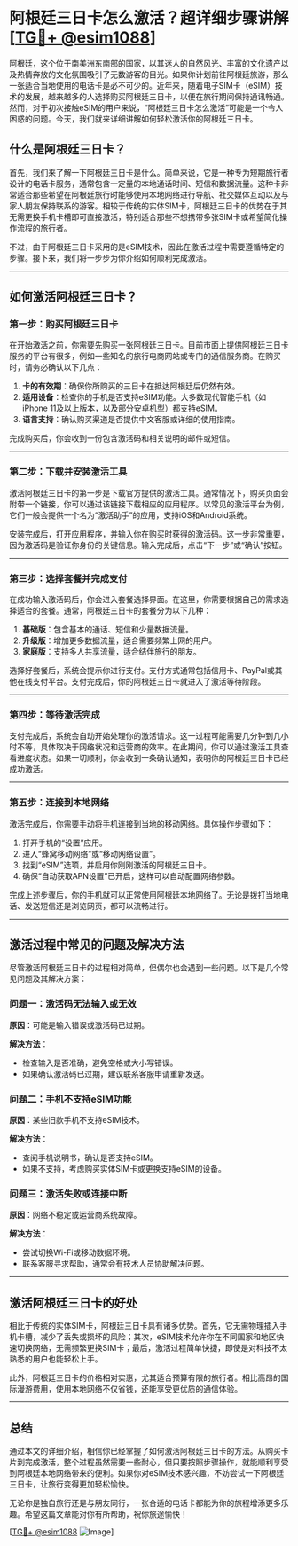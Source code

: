 # 阿根廷三日卡怎么激活？超详细步骤讲解[[TG💪+ @esim1088](https://t.me/s/esim1088)]

阿根廷，这个位于南美洲东南部的国家，以其迷人的自然风光、丰富的文化遗产以及热情奔放的文化氛围吸引了无数游客的目光。如果你计划前往阿根廷旅游，那么一张适合当地使用的电话卡是必不可少的。近年来，随着电子SIM卡（eSIM）技术的发展，越来越多的人选择购买阿根廷三日卡，以便在旅行期间保持通讯畅通。然而，对于初次接触eSIM的用户来说，“阿根廷三日卡怎么激活”可能是一个令人困惑的问题。今天，我们就来详细讲解如何轻松激活你的阿根廷三日卡。

## 什么是阿根廷三日卡？

首先，我们来了解一下阿根廷三日卡是什么。简单来说，它是一种专为短期旅行者设计的电话卡服务，通常包含一定量的本地通话时间、短信和数据流量。这种卡非常适合那些希望在阿根廷旅行时能够使用本地网络进行导航、社交媒体互动以及与家人朋友保持联系的游客。相较于传统的实体SIM卡，阿根廷三日卡的优势在于其无需更换手机卡槽即可直接激活，特别适合那些不想携带多张SIM卡或希望简化操作流程的旅行者。

不过，由于阿根廷三日卡采用的是eSIM技术，因此在激活过程中需要遵循特定的步骤。接下来，我们将一步步为你介绍如何顺利完成激活。

---

## 如何激活阿根廷三日卡？

### 第一步：购买阿根廷三日卡

在开始激活之前，你需要先购买一张阿根廷三日卡。目前市面上提供阿根廷三日卡服务的平台有很多，例如一些知名的旅行电商网站或专门的通信服务商。在购买时，请务必确认以下几点：

1. **卡的有效期**：确保你所购买的三日卡在抵达阿根廷后仍然有效。
2. **适用设备**：检查你的手机是否支持eSIM功能。大多数现代智能手机（如iPhone 11及以上版本，以及部分安卓机型）都支持eSIM。
3. **语言支持**：确认购买渠道是否提供中文客服或详细的使用指南。

完成购买后，你会收到一份包含激活码和相关说明的邮件或短信。

---

### 第二步：下载并安装激活工具

激活阿根廷三日卡的第一步是下载官方提供的激活工具。通常情况下，购买页面会附带一个链接，你可以通过该链接下载相应的应用程序。以常见的激活平台为例，它们一般会提供一个名为“激活助手”的应用，支持iOS和Android系统。

安装完成后，打开应用程序，并输入你在购买时获得的激活码。这一步非常重要，因为激活码是验证你身份的关键信息。输入完成后，点击“下一步”或“确认”按钮。

---

### 第三步：选择套餐并完成支付

在成功输入激活码后，你会进入套餐选择界面。在这里，你需要根据自己的需求选择适合的套餐。通常，阿根廷三日卡的套餐分为以下几种：

1. **基础版**：包含基本的通话、短信和少量数据流量。
2. **升级版**：增加更多数据流量，适合需要频繁上网的用户。
3. **家庭版**：支持多人共享流量，适合结伴旅行的朋友。

选择好套餐后，系统会提示你进行支付。支付方式通常包括信用卡、PayPal或其他在线支付平台。支付完成后，你的阿根廷三日卡就进入了激活等待阶段。

---

### 第四步：等待激活完成

支付完成后，系统会自动开始处理你的激活请求。这一过程可能需要几分钟到几小时不等，具体取决于网络状况和运营商的效率。在此期间，你可以通过激活工具查看进度状态。如果一切顺利，你会收到一条确认通知，表明你的阿根廷三日卡已经成功激活。

---

### 第五步：连接到本地网络

激活完成后，你需要手动将手机连接到当地的移动网络。具体操作步骤如下：

1. 打开手机的“设置”应用。
2. 进入“蜂窝移动网络”或“移动网络设置”。
3. 找到“eSIM”选项，并启用你刚刚激活的阿根廷三日卡。
4. 确保“自动获取APN设置”已开启，这样可以自动配置网络参数。

完成上述步骤后，你的手机就可以正常使用阿根廷本地网络了。无论是拨打当地电话、发送短信还是浏览网页，都可以流畅进行。

---

## 激活过程中常见的问题及解决方法

尽管激活阿根廷三日卡的过程相对简单，但偶尔也会遇到一些问题。以下是几个常见问题及其解决方案：

### 问题一：激活码无法输入或无效

**原因**：可能是输入错误或激活码已过期。

**解决方法**：
- 检查输入是否准确，避免空格或大小写错误。
- 如果确认激活码已过期，建议联系客服申请重新发送。

### 问题二：手机不支持eSIM功能

**原因**：某些旧款手机不支持eSIM技术。

**解决方法**：
- 查阅手机说明书，确认是否支持eSIM。
- 如果不支持，考虑购买实体SIM卡或更换支持eSIM的设备。

### 问题三：激活失败或连接中断

**原因**：网络不稳定或运营商系统故障。

**解决方法**：
- 尝试切换Wi-Fi或移动数据环境。
- 联系客服寻求帮助，通常会有技术人员协助解决问题。

---

## 激活阿根廷三日卡的好处

相比于传统的实体SIM卡，阿根廷三日卡具有诸多优势。首先，它无需物理插入手机卡槽，减少了丢失或损坏的风险；其次，eSIM技术允许你在不同国家和地区快速切换网络，无需频繁更换SIM卡；最后，激活过程简单快捷，即使是对科技不太熟悉的用户也能轻松上手。

此外，阿根廷三日卡的价格相对实惠，尤其适合预算有限的旅行者。相比高昂的国际漫游费用，使用本地网络不仅省钱，还能享受更优质的通信体验。

---

## 总结

通过本文的详细介绍，相信你已经掌握了如何激活阿根廷三日卡的方法。从购买卡片到完成激活，整个过程虽然需要一些耐心，但只要按照步骤操作，就能顺利享受到阿根廷本地网络带来的便利。如果你对eSIM技术感兴趣，不妨尝试一下阿根廷三日卡，让旅行变得更加轻松愉快。

无论你是独自旅行还是与朋友同行，一张合适的电话卡都能为你的旅程增添更多乐趣。希望这篇文章能对你有所帮助，祝你旅途愉快！

[[TG💪+ @esim1088](https://t.me/s/esim1088) ![Image](https://i.postimg.cc/4NQfJmqS/Snipaste-2025-05-13-00-14-12.png)]